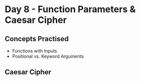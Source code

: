 <h1>Day 8 - Function Parameters & Caesar Cipher</h1>
<h2>Concepts Practised</h2>
<ul>
  <li>Functions with Inputs</li>
  <li>Positional vs. Keyword Arguments</li>
</ul>
<h2>Caesar Cipher</h2>
